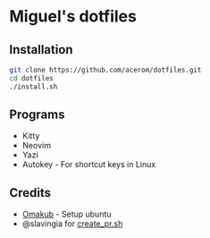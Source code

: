 # Miguel's dotfiles

## Installation

```bash
git clone https://github.com/acerom/dotfiles.git
cd dotfiles
./install.sh
```

## Programs

- Kitty
- Neovim
- Yazi
- Autokey - For shortcut keys in Linux

## Credits

- [Omakub](https://omakub.org/) - Setup ubuntu
- @slavingia for [create_pr.sh](https://gist.github.com/slavingia/d992b50983db468ff8cc467e97bf7c73)
